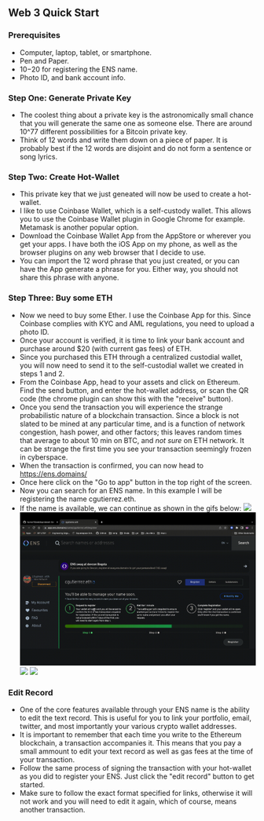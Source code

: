 ## Web 3 Quick Start

### Prerequisites
* Computer, laptop, tablet, or smartphone.
* Pen and Paper.
* $10-$20 for registering the ENS name.
* Photo ID, and bank account info.

### Step One: Generate Private Key
* The coolest thing about a private key is the astronomically small chance that
    you will generate the same one as someone else. There are around 10^77
    different possibilities for a Bitcoin private key.
* Think of 12 words and write them down on a piece of paper. It is probably best
    if the 12 words are disjoint and do not form a sentence or song lyrics.

### Step Two: Create Hot-Wallet
* This private key that we just geneated will now be used to create a
    hot-wallet.
* I like to use Coinbase Wallet, which is a self-custody wallet. This allows you
    to use the Coinbase Wallet plugin in Google Chrome for example. Metamask is
    another popular option.
* Download the Coinbase Wallet App from the AppStore or wherever you get your
    apps. I have both the iOS App on my phone, as well as the browser plugins on
    any web browser that I decide to use.
* You can import the 12 word phrase that you just created, or you can have the
    App generate a phrase for you. Either way, you should not share this phrase
    with anyone.

### Step Three: Buy some ETH
* Now we need to buy some Ether. I use the Coinbase App for this. Since Coinbase
    complies with KYC and AML regulations, you need to upload a photo ID.
* Once your account is verified, it is time to link your bank account and
    purchase around $20 (with current gas fees) of ETH.
* Since you purchased this ETH through a centralized custodial wallet, you will
    now need to send it to the self-custodial wallet we created in steps 1 and
    2.
* From the Coinbase App, head to your assets and click on Ethereum. Find the
    send button, and enter the hot-wallet address, or scan the QR code (the
    chrome plugin can show this with the "receive" button).
* Once you send the transaction you will experience the strange probabilistic
    nature of a blockchain transaction. Since a block is not slated to be mined
    at any particular time, and is a function of network congestion, hash power,
    and other factors; this leaves random times that average to about 10 min on
    BTC, and *not sure* on ETH network. It can be strange the first time you see
    your transaction seemingly frozen in cyberspace.
* When the transaction is confirmed, you can now head to https://ens.domains/
* Once here click on the "Go to app" button in the top right of the screen.
* Now you can search for an ENS name. In this example I will be registering the
    name cgutierrez.eth.
* If the name is available, we can continue as shown in the gifs below:
![](https://github.com/iturner72/web3quickstart/blob/main/ens0.gif)
![](https://github.com/iturner72/web3quickstart/blob/main/ens1.gif)
![](https://github.com/iturner72/web3quickstart/blob/main/ens2.gif)
![](https://github.com/iturner72/web3quickstart/blob/main/ens3.gif)
### Edit Record
* One of the core features available through your ENS name is the ability to
    edit the text record. This is useful for you to link your portfolio, email,
    twitter, and most importantly your various crypto wallet addresses.
* It is important to remember that each time you write to the Ethereum
    blockchain, a transaction accompanies it. This means that you pay a small
    ammount to edit your text record as well as gas fees at the time of your
    transaction.
* Follow the same process of signing the transaction with your hot-wallet as you
    did to register your ENS. Just click the "edit record" button to get
    started.
* Make sure to follow the exact format specified for links, otherwise it will
    not work and you will need to edit it again, which of course, means another
    transaction.
